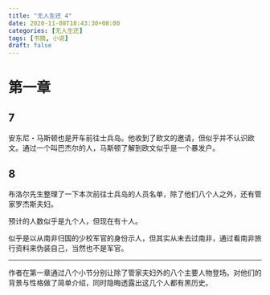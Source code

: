 ```yaml
---
title: "无人生还 4"
date: 2020-11-08T18:43:30+08:00
categories: [无人生还]
tags: [书摘, 小说]
draft: false
---
```


# 第一章

## 7

安东尼・马斯顿也是开车前往士兵岛。他收到了欧文的邀请，但似乎并不认识欧文。通过一个叫巴杰尔的人，马斯顿了解到欧文似乎是一个暴发户。

## 8

布洛尔先生整理了一下本次前往士兵岛的人员名单，除了他们八个人之外，还有管家罗杰斯夫妇。

预计的人数似乎是九个人，但现在有十人。

似乎是以从南非归国的少校军官的身份示人，但其实从未去过南非，通过看南非旅行资料来伪装自己，当然也不是军官。

---

作者在第一章通过八个小节分别让除了管家夫妇外的八个主要人物登场。对他们的背景与性格做了简单介绍，同时隐晦透露出这几个人都有黑历史。
